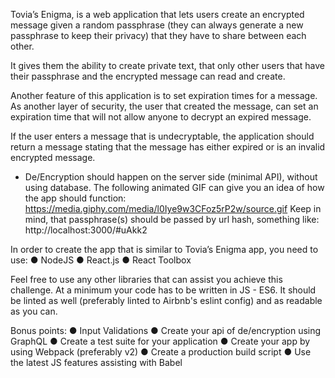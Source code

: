 Tovia’s Enigma, is a web application that lets users create an encrypted message given a random
passphrase (they can always generate a new passphrase to keep their privacy) that they have to share
between each other.

It gives them the ability to create private text, that only other users that have their passphrase and the
encrypted message can read and create.

Another feature of this application is to set expiration times for a message. As another layer of security,
the user that created the message, can set an expiration time that will not allow anyone to decrypt an
expired message.

If the user enters a message that is undecryptable, the application should return a message stating that
the message has either expired or is an invalid encrypted message.

* De/Encryption should happen on the server side (minimal API), without using database.
The following animated GIF can give you an idea of how the app should function:
https://media.giphy.com/media/l0Iye9w3CFoz5rP2w/source.gif
Keep in mind, that passphrase(s) should be passed by url hash, something like:
http://localhost:3000/#uAkk2

In order to create the app that is similar to Tovia’s Enigma app, you need to use:
● NodeJS
● React.js
● React Toolbox

Feel free to use any other libraries that can assist you achieve this challenge.
At a minimum your code has to be written in JS - ES6.
It should be linted as well (preferably linted to Airbnb's eslint config) and as readable as you can.

Bonus points:
● Input Validations
● Create your api of de/encryption using GraphQL
● Create a test suite for your application
● Create your app by using Webpack (preferably v2)
● Create a production build script
● Use the latest JS features assisting with Babel